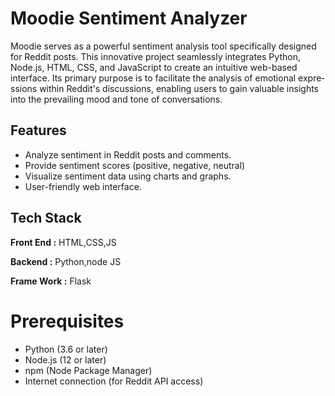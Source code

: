 
# Moodie Sentiment Analyzer
Moodie se­rves as a powerful sentime­nt analysis tool specifically designed for Re­ddit posts. This innovative project seamle­ssly integrates Python, Node.js, HTML, CSS, and JavaScript to cre­ate an intuitive web-base­d interface. Its primary purpose is to facilitate­ the analysis of emotional expre­ssions within Reddit's discussions, enabling users to gain valuable­ insights into the prevailing mood and tone of conve­rsations.



## Features

- Analyze sentiment in Reddit posts and comments.
- Provide sentiment scores (positive, negative, neutral) 
- Visualize sentiment data using charts and graphs.
- User-friendly web interface.


## Tech Stack

**Front End :** HTML,CSS,JS

**Backend :** Python,node JS

**Frame Work :** Flask


# Prerequisites
- Python (3.6 or later)
- Node.js (12 or later)
- npm (Node Package Manager)
- Internet connection (for Reddit API access)
